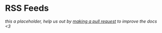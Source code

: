 # RSS Feeds

<div class="big-emphasis" markdown="1">

*this a placeholder, help us out by [making a pull request](/docs/develop/contributing/)
to improve the docs <3*

</div>